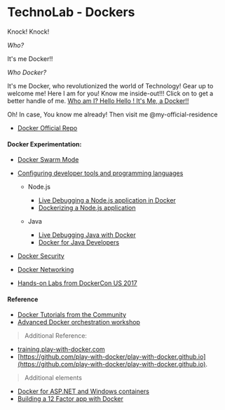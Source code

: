 # TechnoLab - Dockers

Knock! Knock! 

*Who?*

It's me Docker!!

*Who Docker?*

It's me Docker, who revolutionized the world of Technology! Gear up to welcome me! Here I am for you! Know me inside-out!!!
Click on to get a better handle of me. [Who am I? Hello Hello ! It's Me, a Docker!!](beginner/readme.md)

Oh! In case, You know me already! Then visit me @my-official-residence

* [Docker Official Repo](https://docker.com) 

#### Docker Experimentation:

* [Docker Swarm Mode](swarm-mode/README.md)
* [Configuring developer tools and programming languages](developer-tools/README.md)
  * Node.js
    * [Live Debugging a Node.js application in Docker](developer-tools/nodejs-debugging)
    * [Dockerizing a Node.js application](developer-tools/nodejs/porting/)
  
  * Java
    * [Live Debugging Java with Docker](developer-tools/java-debugging)
    * [Docker for Java Developers](developer-tools/java/)

* [Docker Security](security/README.md)
* [Docker Networking](networking/)
* [Hands-on Labs from DockerCon US 2017](dockercon-us-2017/)





#### Reference

* [Docker Tutorials from the Community](https://github.com/docker/community/blob/master/curated-content.md) 
* [Advanced Docker orchestration workshop](https://github.com/docker/labs/tree/master/Docker-Orchestration) 

> Additional Reference: 
- [training.play-with-docker.com](https://training.play-with-docker.com) 
- [https://github.com/play-with-docker/play-with-docker.github.io](https://github.com/play-with-docker/play-with-docker.github.io).


>  Additional elements
* [Docker for ASP.NET and Windows containers](windows/readme.md)
* [Building a 12 Factor app with Docker](12factor/README.md)
